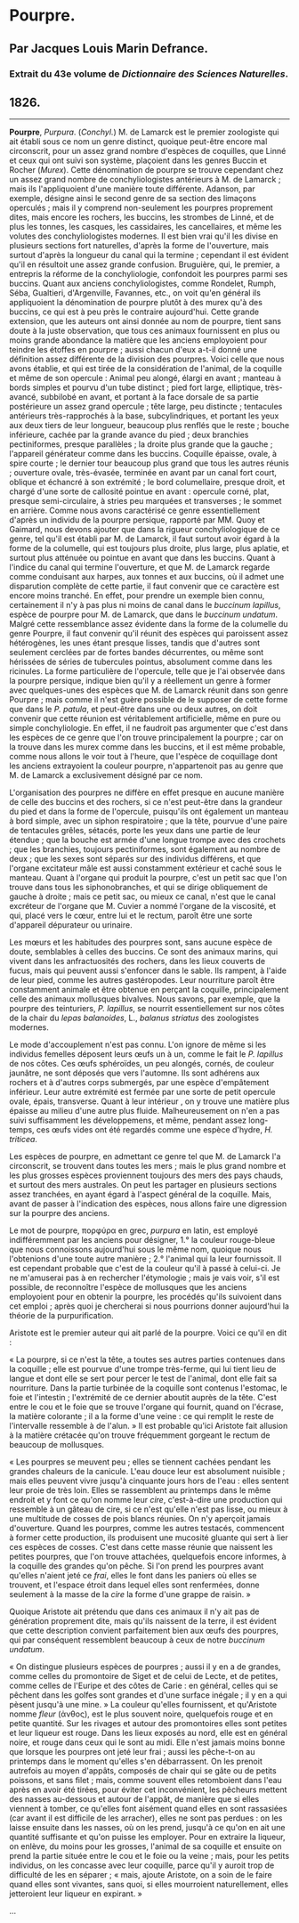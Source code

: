 # Pourpre.

## Par Jacques Louis Marin Defrance.

### Extrait du 43e volume de _Dictionnaire des Sciences Naturelles_.

## 1826.

---

**Pourpre**, _Purpura_. (_Conchyl._) M. de Lamarck est le premier zoologiste qui ait établi sous ce nom un genre distinct, quoique peut-être encore mal circonscrit, pour un assez grand nombre d'espèces de coquilles, que Linné et ceux qui ont suivi son système, plaçoient dans les genres Buccin et Rocher (_Murex_). Cette dénomination de pourpre se trouve cependant chez un assez grand nombre de conchyliologistes antérieurs à M. de Lamarck ; mais ils l'appliquoient d'une manière toute différente. Adanson, par exemple, désigne ainsi le second genre de sa section des limaçons operculés ; mais il y comprend non-seulement les pourpres proprement dites, mais encore les rochers, les buccins, les strombes de Linné, et de plus les tonnes, les casques, les cassidaires, les cancellaires, et même les volutes des conchyliologistes modernes. Il est bien vrai qu'il les divise en plusieurs sections fort naturelles, d'après la forme de l'ouverture, mais surtout d'après la longueur du canal qui la termine ; cependant il est évident qu'il en résultoit une assez grande confusion. Bruguière, qui, le premier, a entrepris la réforme de la conchyliologie, confondoit les pourpres parmi ses buccins. Quant aux anciens conchyliologistes, comme Rondelet, Rumph, Séba, Gualtieri, d'Argenville, Favannes, etc., on voit qu'en général ils appliquoient la dénomination de pourpre plutôt à des murex qu'à des buccins, ce qui est à peu près le contraire aujourd'hui. Cette grande extension, que les auteurs ont ainsi donnée au nom de pourpre, tient sans doute à la juste observation, que tous ces animaux fournissent en plus ou moins grande abondance la matière que les anciens employoient pour teindre les étoffes en pourpre ; aussi chacun d'eux a-t-il donné une définition assez différente de la division des pourpres. Voici celle que nous avons établie, et qui est tirée de la considération de l'animal, de la coquille et même de son opercule : Animal peu alongé, élargi en avant ; manteau à bords simples et pourvu d'un tube distinct ; pied fort large, elliptique, très-avancé, subbilobé en avant, et portant à la face dorsale de sa partie postérieure un assez grand opercule ; tête large, peu distincte ; tentacules antérieurs très-rapprochés à la base, subcylindriques, et portant les yeux aux deux tiers de leur longueur, beaucoup plus renflés que le reste ; bouche inférieure, cachée par la grande avance du pied ; deux branchies pectiniformes, presque parallèles ; la droite plus grande que la gauche ; l'appareil générateur comme dans les buccins. Coquille épaisse, ovale, à spire courte ; le dernier tour beaucoup plus grand que tous les autres réunis ; ouverture ovale, très-évasée, terminée en avant par un canal fort court, oblique et échancré à son extrémité ; le bord columellaire, presque droit, et chargé d'une sorte de callosité pointue en avant : opercule corné, plat, presque semi-circulaire, à stries peu marquées et transverses ; le sommet en arrière. Comme nous avons caractérisé ce genre essentiellement d'après un individu de la pourpre persique, rapporté par MM. Quoy et Gaimard, nous devons ajouter que dans la rigueur conchyliologique de ce genre, tel qu'il est établi par M. de Lamarck, il faut surtout avoir égard à la forme de la columelle, qui est toujours plus droite, plus large, plus aplatie, et surtout plus atténuée ou pointue en avant que dans les buccins. Quant à l'indice du canal qui termine l'ouverture, et que M. de Lamarck regarde comme conduisant aux harpes, aux tonnes et aux buccins, où il admet une disparution complète de cette partie, il faut convenir que ce caractère est encore moins tranché. En effet, pour prendre un exemple bien connu, certainement il n'y à pas plus ni moins de canal dans le _buccinum lapillus_, espèce de pourpre pour M. de Lamarck, que dans le _buccinum undatum_. Malgré cette ressemblance assez évidente dans la forme de la columelle du genre Pourpre, il faut convenir qu'il réunit des espèces qui paroissent assez hétérogènes, les unes étant presque lisses, tandis que d'autres sont seulement cerclées par de fortes bandes décurrentes, ou même sont hérissées de séries de tubercules pointus, absolument comme dans les ricinules. La forme particulière de l'opercule, telle que je l'ai observée dans la pourpre persique, indique bien qu'il y a réellement un genre à former avec quelques-unes des espèces que M. de Lamarck réunit dans son genre Pourpre ; mais comme il n'est guère possible de le supposer de cette forme que dans le _P. patula_, et peut-être dans une ou deux autres, on doit convenir que cette réunion est véritablement artificielle, même en pure ou simple conchyliologie. En effet, il ne faudroit pas argumenter que c'est dans les espèces de ce genre que l'on trouve principalement la pourpre ; car on la trouve dans les murex comme dans les buccins, et il est même probable, comme nous allons le voir tout à l'heure, que l'espèce de coquillage dont les anciens extrayoient la couleur pourpre, n'appartenoit pas au genre que M. de Lamarck a exclusivement désigné par ce nom.

L'organisation des pourpres ne diffère en effet presque en aucune manière de celle des buccins et des rochers, si ce n'est peut-être dans la grandeur du pied et dans la forme de l'opercule, puisqu'ils ont également un manteau à bord simple, avec un siphon respiratoire ; que la tête, pourvue d'une paire de tentacules grêles, sétacés, porte les yeux dans une partie de leur étendue ; que la bouche est armée d'une longue trompe avec des crochets ; que les branchies, toujours pectiniformes, sont également au nombre de deux ; que les sexes sont séparés sur des individus différens, et que l'organe excitateur mâle est aussi constamment extérieur et caché sous le manteau. Quant à l'organe qui produit la pourpre, c'est un petit sac que l'on trouve dans tous les siphonobranches, et qui se dirige obliquement de gauche à droite ; mais ce petit sac, ou mieux ce canal, n'est que le canal excréteur de l'organe que M. Cuvier a nommé l'organe de la viscosité, et qui, placé vers le cœur, entre lui et le rectum, paroît être une sorte d'appareil dépurateur ou urinaire.

Les mœurs et les habitudes des pourpres sont, sans aucune espèce de doute, semblables à celles des buccins. Ce sont des animaux marins, qui vivent dans les anfractuosités des rochers, dans les lieux couverts de fucus, mais qui peuvent aussi s'enfoncer dans le sable. Ils rampent, à l'aide de leur pied, comme les autres gastéropodes. Leur nourriture paroît être constamment animale et être obtenue en perçant la coquille, principalement celle des animaux mollusques bivalves. Nous savons, par exemple, que la pourpre des teinturiers, _P. lapillus_, se nourrit essentiellement sur nos côtes de la chair du _lepas balanoides_, L., _balanus striatus_ des zoologistes modernes.

Le mode d'accouplement n'est pas connu. L'on ignore de même si les individus femelles déposent leurs œufs un à un, comme le fait le _P. lapillus_ de nos côtes. Ces œufs sphéroïdes, un peu alongés, cornés, de couleur jaunâtre, ne sont déposés que vers l'automne. Ils sont adhérens aux rochers et à d'autres corps submergés, par une espèce d'empâtement inférieur. Leur autre extrémité est fermée par une sorte de petit opercule ovale, épais, transverse. Quant à leur intérieur , on y trouve une matière plus épaisse au milieu d'une autre plus fluide. Malheureusement on n'en a pas suivi suffisamment les développemens, et même, pendant assez long-temps, ces œufs vides ont été regardés comme une espèce d'hydre, _H. triticea_.

Les espèces de pourpre, en admettant ce genre tel que M. de Lamarck l'a circonscrit, se trouvent dans toutes les mers ; mais le plus grand nombre et les plus grosses espèces proviennent toujours des mers des pays chauds, et surtout des mers australes. On peut les partager en plusieurs sections assez tranchées, en ayant égard à l'aspect général de la coquille. Mais, avant de passer à l'indication des espèces, nous allons faire une digression sur la pourpre des anciens.

Le mot de pourpre, πορφύρα en grec, _purpura_ en latin, est employé indifféremment par les anciens pour désigner, 1.° la couleur rouge-bleue que nous connoissons aujourd'hui sous le même nom, quoique nous l'obtenions d'une toute autre manière ; 2.° l'animal qui la leur fournissoit. Il est cependant probable que c'est de la couleur qu'il à passé à celui-ci. Je ne m'amuserai pas à en rechercher l'étymologie ; mais je vais voir, s'il est possible, de reconnoître l'espèce de mollusques que les anciens employoient pour en obtenir la pourpre, les procédés qu'ils suivoient dans cet emploi ; après quoi je chercherai si nous pourrions donner aujourd'hui la théorie de la purpurification.

Aristote est le premier auteur qui ait parlé de la pourpre. Voici ce qu'il en dit :

« La pourpre, si ce n'est la tête, a toutes ses autres parties contenues dans la coquille ; elle est pourvue d'une trompe très-ferme, qui lui tient lieu de langue et dont elle se sert pour percer le test de l'animal, dont elle fait sa nourriture. Dans la partie turbinée de la coquille sont contenus l'estomac, le foie et l'intestin ; l'extrémité de ce dernier aboutit auprès de la tête. C'est entre le cou et le foie que se trouve l'organe qui fournit, quand on l'écrase, la matière colorante ; il a la forme d'une veine : ce qui remplit le reste de l'intervalle ressemble à de l'alun. » Il est probable qu'ici Aristote fait allusion à la matière crétacée qu'on trouve fréquemment gorgeant le rectum de beaucoup de mollusques.

« Les pourpres se meuvent peu ; elles se tiennent cachées pendant les grandes chaleurs de la canicule. L'eau douce leur est absolument nuisible ; mais elles peuvent vivre jusqu'à cinquante jours hors de l'eau : elles sentent leur proie de très loin. Elles se rassemblent au printemps dans le même endroit et y font ce qu'on nomme leur _cire_, c'est-à-dire une production qui ressemble à un gâteau de cire, si ce n'est qu'elle n'est pas lisse, ou mieux à une multitude de cosses de pois blancs réunies. On n'y aperçoit jamais d'ouverture. Quand les pourpres, comme les autres testacés, commencent à former cette production, ils produisent une mucosité gluante qui sert à lier ces espèces de cosses. C'est dans cette masse réunie que naissent les petites pourpres, que l'on trouve attachées, quelquefois encore informes, à la coquille des grandes qu'on pêche. Si l'on prend les pourpres avant qu'elles n'aient jeté ce _frai_, elles le font dans les paniers où elles se trouvent, et l'espace étroit dans lequel elles sont renfermées, donne seulement à la masse de la _cire_ la forme d'une grappe de raisin. »

Quoique Aristote ait prétendu que dans ces animaux il n'y ait pas de génération proprement dite, mais qu'ils naissent de la terre, il est évident que cette description convient parfaitement bien aux œufs des pourpres, qui par conséquent ressemblent beaucoup à ceux de notre _buccinum undatum_.

« On distingue plusieurs espèces de pourpres ; aussi il y en a de grandes, comme celles du promontoire de Siget et de celui de Lecte, et de petites, comme celles de l'Euripe et des côtes de Carie : en général, celles qui se pêchent dans les golfes sont grandes et d'une surface inégale ; il y en a qui pèsent jusqu'à une mine. » La couleur qu'elles fournissent, et qu'Aristote nomme _fleur_ (ἀνθος), est le plus souvent noire, quelquefois rouge et en petite quantité. Sur les rivages et autour des promontoires elles sont petites et leur liqueur est rouge. Dans les lieux exposés au nord, elle est en général noire, et rouge dans ceux qui le sont au midi. Elle n'est jamais moins bonne que lorsque les pourpres ont jeté leur frai ; aussi les pêche-t-on au printemps dans le moment qu'elles s'en débarrassent. On les prenoit autrefois au moyen d'appâts, composés de chair qui se gâte ou de petits poissons, et sans filet ; mais, comme souvent elles retomboient dans l'eau après en avoir été tirées, pour éviter cet inconvénient, les pêcheurs mettent des nasses au-dessous et autour de l'appât, de manière que si elles viennent à tomber, ce qu'elles font aisément quand elles en sont rassasiées (car avant il est difficile de les arracher), elles ne sont pas perdues : on les laisse ensuite dans les nasses, où on les prend, jusqu'à ce qu'on en ait une quantité suffisante et qu'on puisse les employer. Pour en extraire la liqueur, on enlève, du moins pour les grosses, l'animal de sa coquille et ensuite on prend la partie située entre le cou et le foie ou la veine ; mais, pour les petits individus, on les concasse avec leur coquille, parce qu'il y auroit trop de difficulté de les en séparer ; « mais, ajoute Aristote, on a soin de le faire quand elles sont vivantes, sans quoi, si elles mourroient naturellement, elles jetteroient leur liqueur en expirant. »

...
